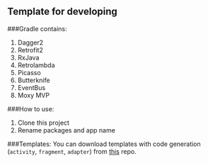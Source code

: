 ## Template for developing

###Gradle contains:

1. Dagger2
2. Retrofit2
3. RxJava
4. Retrolambda
5. Picasso
6. Butterknife
8. EventBus
9. Moxy MVP

###How to use:
1. Clone this project
2. Rename packages and app name


###Templates:
You can download templates with code generation (`activity`, `fragment`, `adapter`) from [this](https://github.com/NoNews/CodeGeneration) repo.


